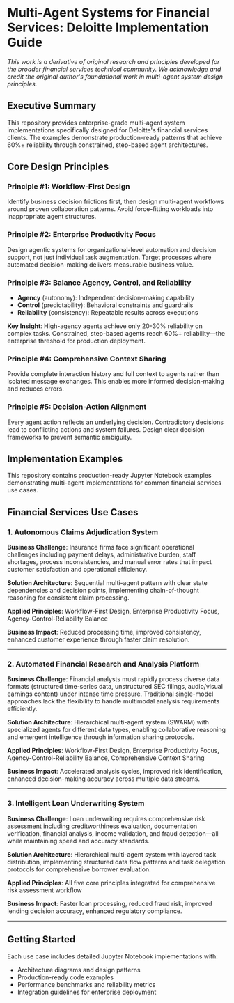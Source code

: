 # Multi-Agent Systems for Financial Services: Deloitte Implementation Guide

*This work is a derivative of original research and principles developed for the broader financial services technical community. We acknowledge and credit the original author's foundational work in multi-agent system design principles.*

## Executive Summary

This repository provides enterprise-grade multi-agent system implementations specifically designed for Deloitte's financial services clients. The examples demonstrate production-ready patterns that achieve 60%+ reliability through constrained, step-based agent architectures.

## Core Design Principles

### Principle #1: Workflow-First Design
Identify business decision frictions first, then design multi-agent workflows around proven collaboration patterns. Avoid force-fitting workloads into inappropriate agent structures.

### Principle #2: Enterprise Productivity Focus
Design agentic systems for organizational-level automation and decision support, not just individual task augmentation. Target processes where automated decision-making delivers measurable business value.

### Principle #3: Balance Agency, Control, and Reliability
- **Agency** (autonomy): Independent decision-making capability
- **Control** (predictability): Behavioral constraints and guardrails  
- **Reliability** (consistency): Repeatable results across executions

**Key Insight**: High-agency agents achieve only 20-30% reliability on complex tasks. Constrained, step-based agents reach 60%+ reliability—the enterprise threshold for production deployment.

### Principle #4: Comprehensive Context Sharing
Provide complete interaction history and full context to agents rather than isolated message exchanges. This enables more informed decision-making and reduces errors.

### Principle #5: Decision-Action Alignment
Every agent action reflects an underlying decision. Contradictory decisions lead to conflicting actions and system failures. Design clear decision frameworks to prevent semantic ambiguity.

## Implementation Examples

This repository contains production-ready Jupyter Notebook examples demonstrating multi-agent implementations for common financial services use cases.

## Financial Services Use Cases

### 1. Autonomous Claims Adjudication System

**Business Challenge**: 
Insurance firms face significant operational challenges including payment delays, administrative burden, staff shortages, process inconsistencies, and manual error rates that impact customer satisfaction and operational efficiency.

**Solution Architecture**: 
Sequential multi-agent pattern with clear state dependencies and decision points, implementing chain-of-thought reasoning for consistent claim processing.

**Applied Principles**: Workflow-First Design, Enterprise Productivity Focus, Agency-Control-Reliability Balance

**Business Impact**: Reduced processing time, improved consistency, enhanced customer experience through faster claim resolution.

---

### 2. Automated Financial Research and Analysis Platform

**Business Challenge**: 
Financial analysts must rapidly process diverse data formats (structured time-series data, unstructured SEC filings, audio/visual earnings content) under intense time pressure. Traditional single-model approaches lack the flexibility to handle multimodal analysis requirements efficiently.

**Solution Architecture**: 
Hierarchical multi-agent system (SWARM) with specialized agents for different data types, enabling collaborative reasoning and emergent intelligence through information sharing protocols.

**Applied Principles**: Workflow-First Design, Enterprise Productivity Focus, Agency-Control-Reliability Balance, Comprehensive Context Sharing

**Business Impact**: Accelerated analysis cycles, improved risk identification, enhanced decision-making accuracy across multiple data streams.

---

### 3. Intelligent Loan Underwriting System

**Business Challenge**: 
Loan underwriting requires comprehensive risk assessment including creditworthiness evaluation, documentation verification, financial analysis, income validation, and fraud detection—all while maintaining speed and accuracy standards.

**Solution Architecture**: 
Hierarchical multi-agent system with layered task distribution, implementing structured data flow patterns and task delegation protocols for comprehensive borrower evaluation.

**Applied Principles**: All five core principles integrated for comprehensive risk assessment workflow

**Business Impact**: Faster loan processing, reduced fraud risk, improved lending decision accuracy, enhanced regulatory compliance.

---

## Getting Started

Each use case includes detailed Jupyter Notebook implementations with:
- Architecture diagrams and design patterns
- Production-ready code examples
- Performance benchmarks and reliability metrics
- Integration guidelines for enterprise deployment
